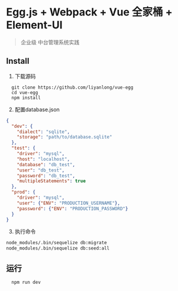# Egg.js + Webpack + Vue 全家桶 + Element-UI

> 企业级 中台管理系统实践

## Install
1. 下载源码
```
  git clone https://github.com/liyanlong/vue-egg
  cd vue-egg
  npm install
```

2. 配置database.json
```json
{
  "dev": {
    "dialect": "sqlite",
    "storage": "path/to/database.sqlite"
  },
  "test": {
    "driver": "mysql",
    "host": "localhost",
    "database": "db_test",    
    "user": "db_test",
    "password": "db_test",
    "multipleStatements": true
  },
  "prod": {
    "driver": "mysql",
    "user": {"ENV": "PRODUCTION_USERNAME"},
    "password": {"ENV": "PRODUCTION_PASSWORD"}
  }
}
```

3. 执行命令
```bash
node_modules/.bin/sequelize db:migrate
node_modules/.bin/sequelize db:seed:all
```

## 运行
```
  npm run dev
```
